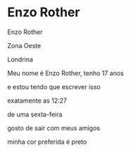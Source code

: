<h1>Enzo Rother</h1>
<p>Enzo Rother</em></p>
<p></em>Zona Oeste</em></p
<p></em>Londrina</em></p>



<p>Meu nome é Enzo Rother, tenho 17 anos
<p>e estou tendo que escrever isso
<p>exatamente as </strong>12:27</strong><p>
<p>de uma sexta-feira<p> 
<p>gosto de sair com meus amigos<p>  
<p>minha cor preferida é preto<p>

